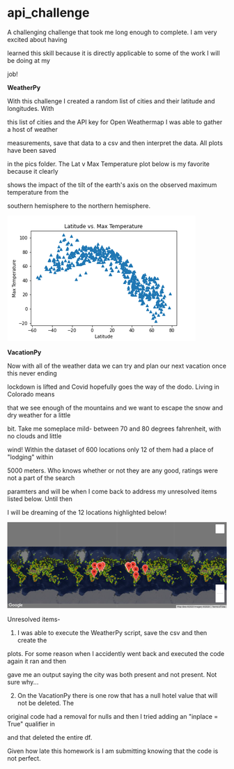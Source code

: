 # api_challenge

A challenging challenge that took me long enough to complete.  I am very excited about having

learned this skill because it is directly applicable to some of the work I will be doing at my 

job!

**WeatherPy**

With this challenge I created a random list of cities and their latitude and longitudes.  With

this list of cities and the API key for Open Weathermap I was able to gather a host of weather 

measurements, save that data to a csv and then interpret the data.  All plots have been saved

in the pics folder.  The Lat v Max Temperature plot below is my favorite because it clearly 

shows the impact of the tilt of the earth's axis on the observed maximum temperature from the 

southern hemisphere to the northern hemisphere.

![](weatherpy/pics/Lat_v_max_temp.png)

**VacationPy**

Now with all of the weather data we can try and plan our next vacation once this never ending

lockdown is lifted and Covid hopefully goes the way of the dodo.  Living in Colorado means

that we see enough of the mountains and we want to escape the snow and dry weather for a little

bit.  Take me someplace mild- between 70 and 80 degrees fahrenheit, with no clouds and little

wind!  Within the dataset of 600 locations only 12 of them had a place of "lodging" within 

5000 meters.  Who knows whether or not they are any good, ratings were not a part of the search

paramters and will be when I come back to address my unresolved items listed below.  Until then

I will be dreaming of the 12 locations highlighted below!

![](vacationpy/pics/marker_map.png)


Unresolved items- 

1)  I was able to execute the WeatherPy script, save the csv and then create the

plots.  For some reason when I accidently went back and executed the code again it ran and then 

gave me an output saying the city was both present and not present.  Not sure why...

2) On the VacationPy there is one row that has a null hotel value that will not be deleted.  The 

original code had a removal for nulls and then I tried adding an "inplace = True" qualifier in 

and that deleted the entire df.

Given how late this homework is I am submitting knowing that the code is not perfect.